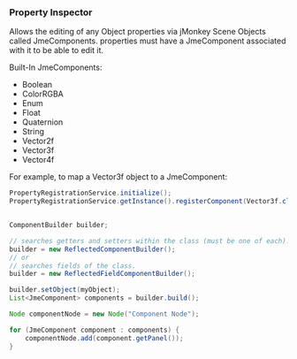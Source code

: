 ### Property Inspector

Allows the editing of any Object properties via jMonkey Scene Objects called JmeComponents.
properties must have a JmeComponent associated with it to be able to edit it.

Built-In JmeComponents:
- Boolean
- ColorRGBA
- Enum
- Float
- Quaternion
- String
- Vector2f
- Vector3f
- Vector4f

For example, to map a Vector3f object to a JmeComponent:
```java
PropertyRegistrationService.initialize();
PropertyRegistrationService.getInstance().registerComponent(Vector3f.class, Vector3fComponent.class);
``` 

```java

ComponentBuilder builder;

// searches getters and setters within the class (must be one of each).
builder = new ReflectedComponentBuilder();
// or
// searches fields of the class.
builder = new ReflectedFieldComponentBuilder();

builder.setObject(myObject);
List<JmeComponent> components = builder.build();

Node componentNode = new Node("Component Node");

for (JmeComponent component : components) {
    componentNode.add(component.getPanel());
}

```